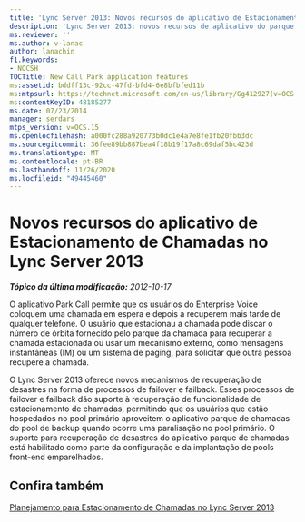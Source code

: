 ```yaml
---
title: 'Lync Server 2013: Novos recursos do aplicativo de Estacionamento de Chamadas'
description: 'Lync Server 2013: novos recursos de aplicativo do parque da chamada.'
ms.reviewer: ''
ms.author: v-lanac
author: lanachin
f1.keywords:
- NOCSH
TOCTitle: New Call Park application features
ms:assetid: bddff13c-92cc-47fd-bfd4-6e8bfbfed11b
ms:mtpsurl: https://technet.microsoft.com/en-us/library/Gg412927(v=OCS.15)
ms:contentKeyID: 48185277
ms.date: 07/23/2014
manager: serdars
mtps_version: v=OCS.15
ms.openlocfilehash: a000fc288a920773b0dc1e4a7e8fe1fb20fbb3dc
ms.sourcegitcommit: 36fee89bb887bea4f18b19f17a8c69daf5bc423d
ms.translationtype: MT
ms.contentlocale: pt-BR
ms.lasthandoff: 11/26/2020
ms.locfileid: "49445460"
---
```

# <a name="new-call-park-application-features-in-lync-server-2013"></a>Novos recursos do aplicativo de Estacionamento de Chamadas no Lync Server 2013

<div data-xmlns="http://www.w3.org/1999/xhtml">

<div class="topic" data-xmlns="http://www.w3.org/1999/xhtml" data-msxsl="urn:schemas-microsoft-com:xslt" data-cs="https://msdn.microsoft.com/">

<div data-asp="https://msdn2.microsoft.com/asp">



</div>

<div id="mainSection">

<div id="mainBody">

<span> </span>

_**Tópico da última modificação:** 2012-10-17_

O aplicativo Park Call permite que os usuários do Enterprise Voice coloquem uma chamada em espera e depois a recuperem mais tarde de qualquer telefone. O usuário que estacionau a chamada pode discar o número de órbita fornecido pelo parque da chamada para recuperar a chamada estacionada ou usar um mecanismo externo, como mensagens instantâneas (IM) ou um sistema de paging, para solicitar que outra pessoa recupere a chamada.

O Lync Server 2013 oferece novos mecanismos de recuperação de desastres na forma de processos de failover e failback. Esses processos de failover e failback dão suporte à recuperação de funcionalidade de estacionamento de chamadas, permitindo que os usuários que estão hospedados no pool primário aproveitem o aplicativo parque de chamadas do pool de backup quando ocorre uma paralisação no pool primário. O suporte para recuperação de desastres do aplicativo parque de chamadas está habilitado como parte da configuração e da implantação de pools front-end emparelhados.

<div>

## <a name="see-also"></a>Confira também


[Planejamento para Estacionamento de Chamadas no Lync Server 2013](lync-server-2013-planning-for-call-park.md)  
  

</div>

</div>

<span> </span>

</div>

</div>

</div>

